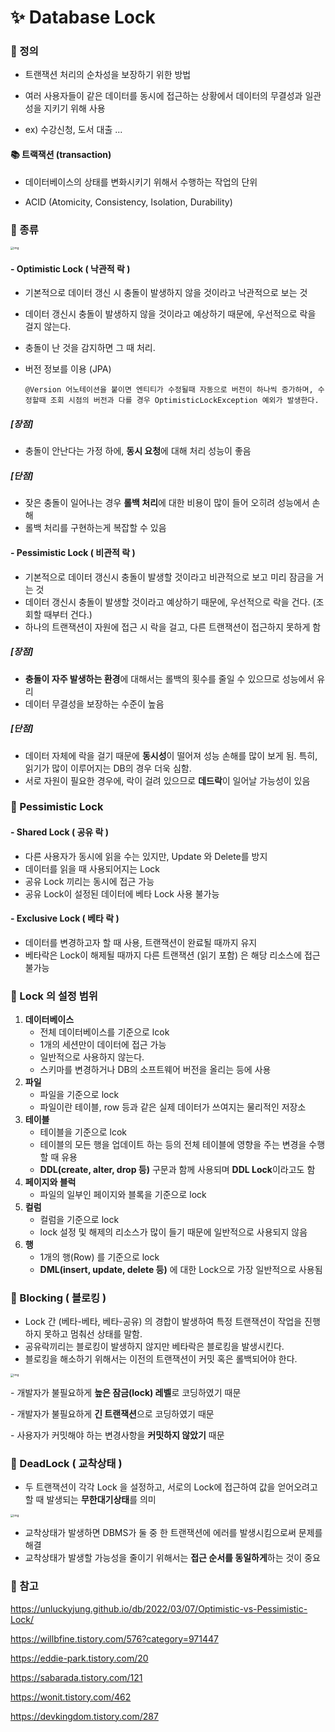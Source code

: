 # ✨ Database Lock

### 📌 정의

- 트랜잭션 처리의 순차성을 보장하기 위한 방법
- 여러 사용자들이 같은 데이터를 동시에 접근하는 상황에서 데이터의 무결성과 일관성을 지키기 위해 사용

- ex) 수강신청, 도서 대출 ...



#### 📚 트랙잭션 (transaction)

- 데이터베이스의 상태를 변화시키기 위해서 수행하는 작업의 단위

- ACID (Atomicity, Consistency, Isolation, Durability)

  

### 📌 종류

<img src="https://blog.kakaocdn.net/dn/H7df4/btraMq2O6CO/yOkgvjjUQnOfvUDt6kZYd1/img.png" alt="img" style="zoom: 33%;" />

#### - Optimistic Lock ( 낙관적 락 )

- 기본적으로 데이터 갱신 시 충돌이 발생하지 않을 것이라고 낙관적으로 보는 것

- 데이터 갱신시 충돌이 발생하지 않을 것이라고 예상하기 때문에, 우선적으로 락을 걸지 않는다.

- 충돌이 난 것을 감지하면 그 때 처리.

- 버전 정보를 이용 (JPA)

  ```
  @Version 어노테이션을 붙이면 엔티티가 수정될때 자동으로 버전이 하나씩 증가하며, 수정할때 조회 시점의 버전과 다를 경우 OptimisticLockException 예외가 발생한다.
  ```

  

##### [장점]

- 충돌이 안난다는 가정 하에, **동시 요청**에 대해 처리 성능이 좋음

##### [단점]

- 잦은 충돌이 일어나는 경우 **롤백 처리**에 대한 비용이 많이 들어 오히려 성능에서 손해
- 롤백 처리를 구현하는게 복잡할 수 있음



#### - Pessimistic Lock ( 비관적 락 )

- 기본적으로 데이터 갱신시 충돌이 발생할 것이라고 비관적으로 보고 미리 잠금을 거는 것
- 데이터 갱신시 충돌이 발생할 것이라고 예상하기 때문에, 우선적으로 락을 건다. (조회할 때부터 건다.)
- 하나의 트랜잭션이 자원에 접근 시 락을 걸고, 다른 트랜잭션이 접근하지 못하게 함



##### [장점]

- **충돌이 자주 발생하는 환경**에 대해서는 롤백의 횟수를 줄일 수 있으므로 성능에서 유리
- 데이터 무결성을 보장하는 수준이 높음

##### [단점]

- 데이터 자체에 락을 걸기 때문에 **동시성**이 떨어져 성능 손해를 많이 보게 됨. 특히, 읽기가 많이 이루어지는 DB의 경우 더욱 심함.
- 서로 자원이 필요한 경우에, 락이 걸려 있으므로 **데드락**이 일어날 가능성이 있음



### 📌 Pessimistic Lock

#### - Shared Lock ( 공유 락 ) 

- 다른 사용자가 동시에 읽을 수는 있지만, Update 와 Delete를 방지
- 데이터를 읽을 때 사용되어지는 Lock
- 공유 Lock 끼리는 동시에 접근 가능
- 공유 Lock이 설정된 데이터에 베타 Lock 사용 불가능

#### - Exclusive Lock ( 베타 락 )

- 데이터를 변경하고자 할 때 사용, 트랜잭션이 완료될 때까지 유지
- 베타락은 Lock이 해제될 때까지 다른 트랜잭션 (읽기 포함) 은 해당 리소스에 접근 불가능



### 📌 Lock 의 설정 범위

1. **데이터베이스**
   - 전체 데이터베이스를 기준으로 lcok
   - 1개의 세션만이 데이터에 접근 가능
   - 일반적으로 사용하지 않는다.
   - 스키마를 변경하거나 DB의 소프트웨어 버전을 올리는 등에 사용
2. **파일**
   - 파일을 기준으로 lock
   - 파일이란 테이블, row 등과 같은 실제 데이터가 쓰여지는 물리적인 저장소
3. **테이블**
   - 테이블을 기준으로 lcok
   - 테이블의 모든 행을 업데이트 하는 등의 전체 테이블에 영향을 주는 변경을 수행할 때 유용
   - **DDL(create, alter, drop 등)** 구문과 함께 사용되며 **DDL Lock**이라고도 함
4. **페이지와 블럭**
   - 파일의 일부인 페이지와 블록을 기준으로 lock
5. **컬럼**
   - 컬럼을 기준으로 lock
   - lock 설정 및 해제의 리소스가 많이 들기 때문에 일반적으로 사용되지 않음
6. **행**
   - 1개의 행(Row) 를 기준으로 lock
   - **DML(insert, update, delete 등)** 에 대한 Lock으로 가장 일반적으로 사용됨



### 📌 Blocking ( 블로킹 )

- Lock 간 (베타-베타, 베타-공유) 의 경합이 발생하여 특정 트랜잭션이 작업을 진행하지 못하고 멈춰선 상태를 말함.
- 공유락끼리는 블로킹이 발생하지 않지만 베타락은 블로킹을 발생시킨다.
- 블로킹을 해소하기 위해서는 이전의 트랜잭션이 커밋 혹은 롤백되어야 한다. 

<img src="https://blog.kakaocdn.net/dn/Hkc78/btqL3wfemow/apZ9CtndatkDz9ATfpLYoK/img.png" alt="img" style="zoom:33%;" />

\- 개발자가 불필요하게 **높은 잠금(lock) 레벨**로 코딩하였기 때문

\- 개발자가 불필요하게 **긴 트랜잭션**으로 코딩하였기 때문

\- 사용자가 커밋해야 하는 변경사항을 **커밋하지 않았기** 때문



### 📌 DeadLock ( 교착상태 )

- 두 트랜잭션이 각각 Lock 을 설정하고, 서로의 Lock에 접근하여 값을 얻어오려고 할 때 발생되는 **무한대기상태**를 의미

<img src="https://blog.kakaocdn.net/dn/IAs6r/btqL39jMHtW/mzTqIspCi0K0n01KTKz0h0/img.png" alt="img" style="zoom:33%;" />

- 교착상태가 발생하면 DBMS가 둘 중 한 트랜잭션에 에러를 발생시킴으로써 문제를 해결
- 교착상태가 발생할 가능성을 줄이기 위해서는 **접근 순서를 동일하게**하는 것이 중요



### 📌 참고

https://unluckyjung.github.io/db/2022/03/07/Optimistic-vs-Pessimistic-Lock/

https://willbfine.tistory.com/576?category=971447

https://eddie-park.tistory.com/20

https://sabarada.tistory.com/121

https://wonit.tistory.com/462

https://devkingdom.tistory.com/287

